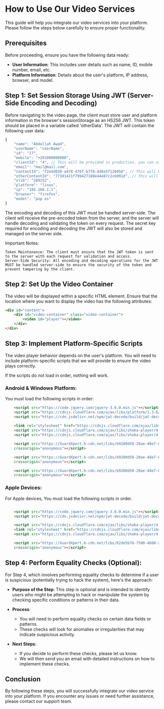 # How to Use Our Video Services

This guide will help you integrate our video services into your platform. Please follow the steps below carefully to ensure proper functionality.

## Prerequisites

Before proceeding, ensure you have the following data ready:
- **User Information**: This includes user details such as name, ID, mobile number, email, etc.
- **Platform Information**: Details about the user's platform, IP address, browser, and model.

## Step 1: Set Session Storage Using JWT (Server-Side Encoding and Decoding)

Before navigating to the video page, the client must store user and platform information in the browser's sessionStorage as an HS256 JWT. This token should be placed in a variable called 'otherData'. The JWT will contain the following user data:

```javascript
{
    "name": "Abdallah Awad",
    "userName": "userName",
    "id": "17",
    "mobile": "+201000000000",
    "clientId": "4", // This will be provided in production, you can use dummy in it for now
    "email": "mail@mail.com",
    "contentId": "f2e4d030-a478-476f-b7f8-4d8a5f126958", // This will be the content ID for Apple
    "otherContentId": "77381421f799427188e44e87c2c6991d", // This will be the content ID for other platforms
    "vlib": "289252",
    "platform": "linux",
    "ip": "192.168.1.1",
    "browser": "firefox",
    "model": "pop os"
}
```

The encoding and decoding of this JWT must be handled server-side. The client will receive the pre-encoded token from the server, and the server will handle decoding and validating the token on every request. The secret key required for encoding and decoding the JWT will also be stored and managed on the server side.

Important Notes:

    Token Maintenance: The client must ensure that the JWT token is sent to the server with each request for validation and access.
    Server-Side Security: All encoding and decoding operations for the JWT MUST be handled server-side to ensure the security of the token and prevent tampering by the client.

## Step 2: Set Up the Video Container

The video will be displayed within a specific HTML element. Ensure that the location where you want to display the video has the following attributes:

```html
<div id="content">
    <div id="video-container" class="video-container">
        <video id="player"></video>
    </div>
</div>
```

## Step 3: Implement Platform-Specific Scripts

The video player behavior depends on the user's platform. You will need to include platform-specific scripts that we will provide to ensure the video plays correctly.

If the scripts do not load in order, nothing will work.

### Android & Windows Platform:

You must load the following scripts in order:

```html
    <script src="https://code.jquery.com/jquery-3.6.0.min.js"></script>
    <script src="https://cdnjs.cloudflare.com/ajax/libs/platform/1.3.6/platform.min.js"></script>
    <script src="https://cdn.jsdelivr.net/npm/jwt-decode/build/jwt-decode.min.js"></script>
            
    <link rel="stylesheet" href="https://cdnjs.cloudflare.com/ajax/libs/shaka-player/4.10.9/controls.min.css" integrity="sha512-nAqZrxye1O18iXFtwikO1NfjqYHl9A/mmInP5L3Fw5wbjZlyEjmh5HayNVHjhC+vMlun/shMRGtR/EGtuq+LcA==" crossorigin="anonymous" referrerpolicy="no-referrer" />
    <script src="https://cdnjs.cloudflare.com/ajax/libs/shaka-player/4.10.9/shaka-player.compiled.js" integrity="sha512-16krjbsmAuIW+PFjk5jwlvwBe50Fv9o80R0rWQMUKvI8uN8bw3YFhmW5bcxogh79ql2pYurAJvoiUEeW4sH+xA==" crossorigin="anonymous" referrerpolicy="no-referrer"></script>
    <script src="https://cdnjs.cloudflare.com/ajax/libs/shaka-player/4.10.9/shaka-player.ui.min.js" integrity="sha512-k2UXeOpu53Wnx7wkOTQEHddBtfs49jawEg0Y8co2ZxBLML5h42IcpDPi7alF/rA4BguYAoSBNkZxCrlno7lWAw==" crossorigin="anonymous" referrerpolicy="no-referrer"></script>

    <script src="https://GuardXpert.b-cdn.net/libs/b9280d50-20ae-48e7-8341-910f84d4f11b/e786gbgvyz.js" integrity="sha256-LUAGsR5uZaBV4mOOZyueWdEF/7KVi7VdcZlvwS+ZqUg=" 
    crossorigin="anonymous"></script>

    <script src="https://GuardXpert.b-cdn.net/libs/b9280d50-20ae-48e7-8341-910f84d4f11b/h237wgrfubri18wr.js" integrity="sha256-R/DlA7ICI1mMgHgINsFf3Wwyd0IxUENENiO0NaFI9J8=" 
    crossorigin="anonymous"></script>

    <script src="https://GuardXpert.b-cdn.net/libs/b9280d50-20ae-48e7-8341-910f84d4f11b/sweufbhsvewuhska.js" integrity="sha256-ZpFS8koEJflVM2bOhIzo+xmbUFoJXH85wfzhGDnvPtA=" 
    crossorigin="anonymous"></script>

```

###  Apple Devices:

For Apple devices, You must load the following scripts in order.

```html

    <script src="https://code.jquery.com/jquery-3.6.0.min.js"></script>
    <script src="https://cdn.jsdelivr.net/npm/jwt-decode/build/jwt-decode.min.js"></script>

    <script src="https://cdnjs.cloudflare.com/ajax/libs/shaka-player/4.0.0/shaka-player.compiled.js"></script>
    <link rel="stylesheet" href="https://cdnjs.cloudflare.com/ajax/libs/shaka-player/4.0.0/controls.min.css"/>
    <script src="https://cdnjs.cloudflare.com/ajax/libs/shaka-player/4.0.0/shaka-player.ui.min.js"></script>

    <script src="https://GuardXpert.b-cdn.net/libs/62de5b78-7500-4608-a273-f43085959fca/a89h32dewisue.js" integrity="sha256-2eIrWYkeJhMEP4LOsmspZ19r5Jy6WRYQuraTBjK44FY=" 
    crossorigin="anonymous"></script>

```

## Step 4: Perform Equality Checks (Optional):

For Step 4, which involves performing equality checks to determine if a user is suspicious (potentially trying to hack the system), here's the approach:

- **Purpose of the Step**: This step is optional and is intended to identify users who might be attempting to hack or manipulate the system by checking specific conditions or patterns in their data.

- **Process**: 
    * You will need to perform equality checks on certain data fields or patterns.
    * These checks will look for anomalies or irregularities that may indicate suspicious activity.

- **Next Steps**:
    * If you decide to perform these checks, please let us know.
    * We will then send you an email with detailed instructions on how to implement these checks.

## Conclusion

By following these steps, you will successfully integrate our video service into your platform. If you encounter any issues or need further assistance, please contact our support team.

